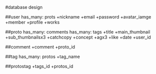 #database design

##user
 has_many: prots
   +nickname
   +email
   +password
   +avatar_iamge
   +member
   +profile
   +works

##proto
has_many: comments  has_many: tags
  +title
  +main_thumbnail
  +sub_thumbnailsx3
  +catchcopy
  +concept
  +agx3
  +like
  +date
  +user_id

##comment
  +comment
  +proto_id

##tag
has_many: protos
  +tag_name

##protostag
  +tags_id
  +protos_id
